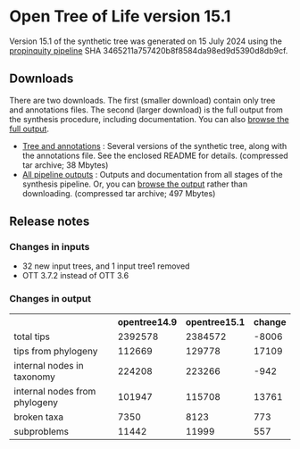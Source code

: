 # Open Tree of Life version 15.1

Version 15.1 of the synthetic tree was generated on 15 July 2024 using the [propinquity pipeline](https://github.com/OpenTreeOfLife/propinquity) SHA 3465211a757420b8f8584da98ed9d5390d8db9cf.

## Downloads
There are two downloads. The first (smaller download) contain only tree and annotations files. The second (larger download) is the full output from the synthesis procedure, including documentation. You can also [browse the full output](https://files.opentreeoflife.org/synthesis/opentree15.1/output/index.html).

* [Tree and annotations](https://files.opentreeoflife.org/synthesis/opentree15.1/opentree15.1tree.tgz) : Several versions of the synthetic tree, along with the annotations file. See the enclosed README for details. (compressed tar archive; 38 Mbytes)
* [All pipeline outputs](https://files.opentreeoflife.org/synthesis/opentree15.1/opentree15.1.tgz) : Outputs and documentation from all stages of the synthesis pipeline. Or, you can [browse the output](https://files.opentreeoflife.org/synthesis/opentree15.1/output/index.html) rather than downloading. (compressed tar archive; 497 Mbytes)

## Release notes

### Changes in inputs

* 32 new input trees, and 1 input tree1 removed
* OTT 3.7.2 instead of OTT 3.6

### Changes in output

<table class="table table-condensed">
<tr><th><!--statistic-->&nbsp;</th><th>opentree14.9</th><th>opentree15.1</th><th>change</th></tr>
<tr><td>total tips</td><td>2392578</td><td>2384572</td><td>-8006</td></tr>
<tr><td>tips from phylogeny</td><td>112669</td><td>129778</td><td>17109</td></tr>
<tr><td>internal nodes in taxonomy</td><td>224208</td><td>223266</td><td>-942</td></tr>
<tr><td>internal nodes from phylogeny</td><td>101947</td><td>115708</td><td>13761</td></tr>
<tr><td>broken taxa</td><td>7350</td><td>8123</td><td>773</td></tr>
<tr><td>subproblems</td><td>11442</td><td>11999</td><td>557</td></tr>
</table>